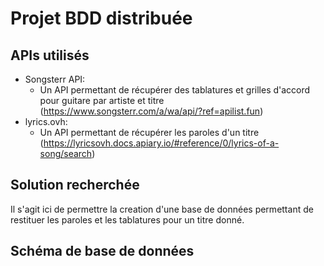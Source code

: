 # Projet BDD distribuée


## APIs utilisés
- Songsterr API: 
    - Un API permettant de récupérer des tablatures et grilles d'accord pour guitare par artiste et titre (https://www.songsterr.com/a/wa/api/?ref=apilist.fun)
- lyrics.ovh: 
    - Un API permettant de récupérer les paroles d'un titre (https://lyricsovh.docs.apiary.io/#reference/0/lyrics-of-a-song/search)

## Solution recherchée

Il s'agit ici de permettre la creation d'une base de données permettant de restituer  les paroles et les tablatures pour un titre donné. 

## Schéma de base de données

[](database_schema2.png)